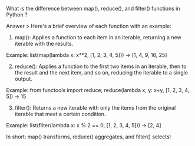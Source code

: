 What is the difference between map(), reduce(), and filter() functions in Python ?

Answer > 
Here's a brief overview of each function with an example:

1. map(): Applies a function to each item in an iterable, returning a new iterable with the results.

Example: list(map(lambda x: x**2, [1, 2, 3, 4, 5])) → [1, 4, 9, 16, 25]

2. reduce(): Applies a function to the first two items in an iterable, then to the result and the next item, and so on, reducing the iterable to a single output.

Example: from functools import reduce; reduce(lambda x, y: x+y, [1, 2, 3, 4, 5]) → 15

3. filter(): Returns a new iterable with only the items from the original iterable that meet a certain condition.

Example: list(filter(lambda x: x % 2 == 0, [1, 2, 3, 4, 5])) → [2, 4]

In short: map() transforms, reduce() aggregates, and filter() selects!